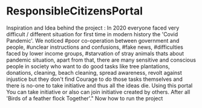 # ResponsibleCitizensPortal
Inspiration and Idea behind the project : In 2020 everyone faced very difficult / different situation for first time in modern history the 'Covid Pandemic'. We noticed #poor co-operation between government and people, #unclear instructions and confusions, #fake news, #difficulties faced by lower income groups, #starvation of stray animals thats about pandemic situation, apart from that, there are many sensitive and conscious people in society who want to do good tasks like tree plantations, donations, cleaning, beach cleaning, spread awareness, revolt against injustice but they don't find Courage to do those tasks themselves and there is no-one to take initiative and thus all the ideas die. Using this portal You can take initiative or also can join initiative created by others. After all 'Birds of a feather flock Together'."
Now how to run the project
